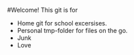 #Welcome!
This git is for
* Home git for school excersises.
* Personal tmp-folder for files on the go.
* Junk
* Love
